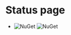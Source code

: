 # Status page
- ![NuGet](https://img.shields.io/nuget/v/YourPackageName?style=flat-square) ![NuGet](https://img.shields.io/nuget/dt/YourPackageName?style=flat-square)
